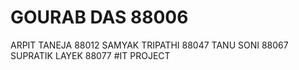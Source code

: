 # GOURAB DAS	88006 
ARPIT TANEJA	88012 SAMYAK TRIPATHI	88047 TANU SONI	88067 SUPRATIK LAYEK	88077
#IT PROJECT
